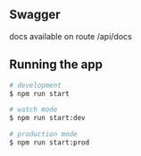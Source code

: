 ## Swagger

docs available on route /api/docs

## Running the app

```bash
# development
$ npm run start

# watch mode
$ npm run start:dev

# production mode
$ npm run start:prod
```
